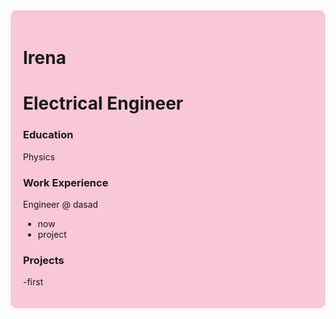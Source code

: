 <div style="background-color: #f8c8d7; padding: 20px; border-radius: 10px;">


# Irena

# Electrical Engineer

### Education 
Physics

### Work Experience
Engineer @ dasad
- now
- project

### Projects 
-first


</div>

